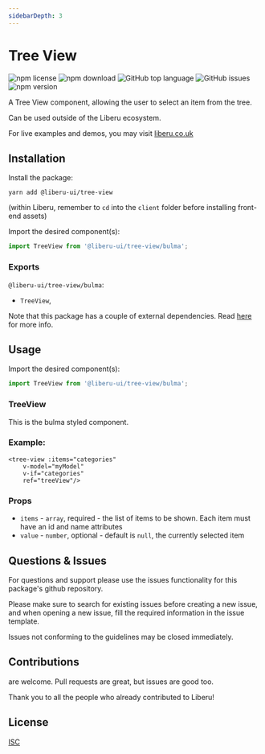 ```yaml
---
sidebarDepth: 3
---
```


# Tree View

![npm license](https://img.shields.io/npm/l/@liberu-ui/tree-view.svg) 
![npm download](https://img.shields.io/npm/dm/@liberu-ui/tree-view.svg) 
![GitHub top language](https://img.shields.io/github/languages/top/liberu-ui/tree-view.svg) 
![GitHub issues](https://img.shields.io/github/issues/liberu-ui/tree-view.svg) 
![npm version](https://img.shields.io/npm/v/@liberu-ui/tree-view.svg) 

A Tree View component, allowing the user to select an item from the tree.

Can be used outside of the Liberu ecosystem.

For live examples and demos, you may visit [liberu.co.uk](https://www.liberu.co.uk)

## Installation

Install the package:
```
yarn add @liberu-ui/tree-view
```

(within Liberu, remember to `cd` into the `client` folder before installing front-end assets)

Import the desired component(s):
```js
import TreeView from '@liberu-ui/tree-view/bulma';
```

### Exports

`@liberu-ui/tree-view/bulma`:
- `TreeView`,

Note that this package has a couple of external dependencies. 
Read [here](https://docs.liberu.co.uk/frontend/#other-dependencies) for more info.

## Usage
Import the desired component(s):
```js
import TreeView from '@liberu-ui/tree-view/bulma';
```

### TreeView
This is the bulma styled component.

### Example:
```vue
<tree-view :items="categories"
    v-model="myModel"
    v-if="categories"
    ref="treeView"/>
```

### Props
- `items` - `array`, required - the list of items to be shown. Each item must have an id and name attributes
- `value` - `number`, optional - default is `null`, the currently selected item 

## Questions & Issues

For questions and support please use the issues functionality
for this package's github repository.

Please make sure to search for existing issues before creating a new issue,
and when opening a new issue, fill the required information in the issue template.

Issues not conforming to the guidelines may be closed immediately.

## Contributions

are welcome. Pull requests are great, but issues are good too.

Thank you to all the people who already contributed to Liberu!

## License

[ISC](https://opliberuurce.org/licenses/ISC)

